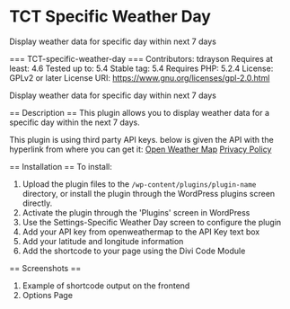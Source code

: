 # TCT Specific Weather Day
Display weather data for specific day within next 7 days

=== TCT-specific-weather-day ===
Contributors: tdrayson
Requires at least: 4.6
Tested up to: 5.4
Stable tag: 5.4
Requires PHP: 5.2.4
License: GPLv2 or later
License URI: https://www.gnu.org/licenses/gpl-2.0.html

Display weather data for specific day within next 7 days

== Description ==
This plugin allows you to display weather data for a specific day within the next 7 days.

This plugin is using third party API keys. below is given the API with the hyperlink from where you can get it:
<a href="https://home.openweathermap.org"/>Open Weather Map</a>
<a href="https://openweather.co.uk/privacy-policy">Privacy Policy</a>

== Installation ==
To install: 
1. Upload the plugin files to the `/wp-content/plugins/plugin-name` directory, or install the plugin through the WordPress plugins screen directly.
2. Activate the plugin through the \'Plugins\' screen in WordPress
3. Use the Settings-Specific Weather Day screen to configure the plugin
4. Add your API key from openweathermap to the API Key text box
5. Add your latitude and longitude information
6. Add the shortcode to your page using the Divi Code Module

== Screenshots ==

1. Example of shortcode output on the frontend
2. Options Page
